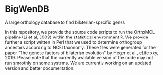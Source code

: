 # BigWenDB
A large orthology database to find bilaterian-specific genes

In this repository, we provide the source code scripts to run the OrthoMCL pipeline (Li et al, 2003) within the statistical environment R. 
We provide further a script written in Perl that we used to determine orthogroup ancestors according to NCBI taxonomy. 
These files were generated for the paper "The genetic factors of bilaterian evolution" by Heger et al., eLife xxy, 2019. 
Please note that the currently available version of the code may not run smoothly on some systems. 
We are currently working on an updated version and better documentation. 
